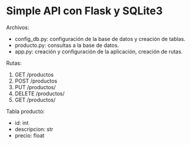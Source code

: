 # Simple API con Flask y SQLite3

Archivos:
- config_db.py: configuración de la base de datos y creación de tablas.
- producto.py: consultas a la base de datos.
- app.py: creación y configuración de la aplicación, creación de rutas.

Rutas:
1. GET      /productos
2. POST     /productos
4. PUT      /productos/<id>
5. DELETE   /productos/<id>
6. GET      /productos/<id>

Tabla producto:
- id: int
- descripcion: str
- precio: float

